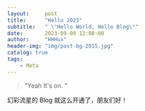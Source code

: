 ```yaml
---
layout:     post
title:      "Hello 2023"
subtitle:   " \"Hello World, Hello Blog\""
date:       2023-09-09 12:00:00
author:     "HHHux"
header-img: "img/post-bg-2015.jpg"
catalog: true
tags:
    - Meta
---
```


> “Yeah It's on. ”


幻彩流星的 Blog 就这么开通了，朋友们好！


